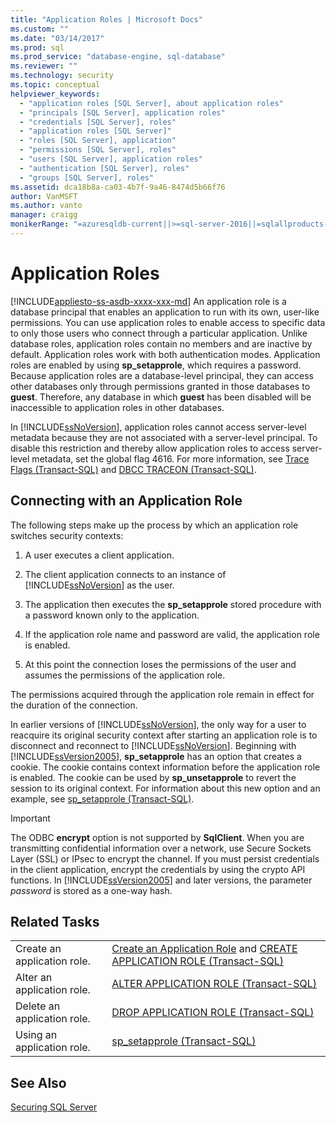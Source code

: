 ```yaml
---
title: "Application Roles | Microsoft Docs"
ms.custom: ""
ms.date: "03/14/2017"
ms.prod: sql
ms.prod_service: "database-engine, sql-database"
ms.reviewer: ""
ms.technology: security
ms.topic: conceptual
helpviewer_keywords: 
  - "application roles [SQL Server], about application roles"
  - "principals [SQL Server], application roles"
  - "credentials [SQL Server], roles"
  - "application roles [SQL Server]"
  - "roles [SQL Server], application"
  - "permissions [SQL Server], roles"
  - "users [SQL Server], application roles"
  - "authentication [SQL Server], roles"
  - "groups [SQL Server], roles"
ms.assetid: dca18b8a-ca03-4b7f-9a46-8474d5b66f76
author: VanMSFT
ms.author: vanto
manager: craigg
monikerRange: "=azuresqldb-current||>=sql-server-2016||=sqlallproducts-allversions||>=sql-server-linux-2017||=azuresqldb-mi-current"
---
```

# Application Roles
[!INCLUDE[appliesto-ss-asdb-xxxx-xxx-md](../../../includes/appliesto-ss-asdb-xxxx-xxx-md.md)]
  An application role is a database principal that enables an application to run with its own, user-like permissions. You can use application roles to enable access to specific data to only those users who connect through a particular application. Unlike database roles, application roles contain no members and are inactive by default. Application roles work with both authentication modes. Application roles are enabled by using **sp_setapprole**, which requires a password. Because application roles are a database-level principal, they can access other databases only through permissions granted in those databases to **guest**. Therefore, any database in which **guest** has been disabled will be inaccessible to application roles in other databases.  
  
 In [!INCLUDE[ssNoVersion](../../../includes/ssnoversion-md.md)], application roles cannot access server-level metadata because they are not associated with a server-level principal. To disable this restriction and thereby allow application roles to access server-level metadata, set the global flag 4616. For more information, see [Trace Flags &#40;Transact-SQL&#41;](../../../t-sql/database-console-commands/dbcc-traceon-trace-flags-transact-sql.md) and [DBCC TRACEON &#40;Transact-SQL&#41;](../../../t-sql/database-console-commands/dbcc-traceon-transact-sql.md).  
  
## Connecting with an Application Role  
 The following steps make up the process by which an application role switches security contexts:  
  
1.  A user executes a client application.  
  
2.  The client application connects to an instance of [!INCLUDE[ssNoVersion](../../../includes/ssnoversion-md.md)] as the user.  
  
3.  The application then executes the **sp_setapprole** stored procedure with a password known only to the application.  
  
4.  If the application role name and password are valid, the application role is enabled.  
  
5.  At this point the connection loses the permissions of the user and assumes the permissions of the application role.  
  
 The permissions acquired through the application role remain in effect for the duration of the connection.  
  
 In earlier versions of [!INCLUDE[ssNoVersion](../../../includes/ssnoversion-md.md)], the only way for a user to reacquire its original security context after starting an application role is to disconnect and reconnect to [!INCLUDE[ssNoVersion](../../../includes/ssnoversion-md.md)]. Beginning with [!INCLUDE[ssVersion2005](../../../includes/ssversion2005-md.md)], **sp_setapprole** has an option that creates a cookie. The cookie contains context information before the application role is enabled. The cookie can be used by **sp_unsetapprole** to revert the session to its original context. For information about this new option and an example, see [sp_setapprole &#40;Transact-SQL&#41;](../../../relational-databases/system-stored-procedures/sp-setapprole-transact-sql.md).  
  
> [!IMPORTANT]  
>  The ODBC **encrypt** option is not supported by **SqlClient**. When you are transmitting confidential information over a network, use Secure Sockets Layer (SSL) or IPsec to encrypt the channel. If you must persist credentials in the client application, encrypt the credentials by using the crypto API functions. In [!INCLUDE[ssVersion2005](../../../includes/ssversion2005-md.md)] and later versions, the parameter *password* is stored as a one-way hash.  
  
## Related Tasks  
  
|||  
|-|-|  
|Create an application role.|[Create an Application Role](../../../relational-databases/security/authentication-access/create-an-application-role.md) and [CREATE APPLICATION ROLE &#40;Transact-SQL&#41;](../../../t-sql/statements/create-application-role-transact-sql.md)|  
|Alter an application role.|[ALTER APPLICATION ROLE &#40;Transact-SQL&#41;](../../../t-sql/statements/alter-application-role-transact-sql.md)|  
|Delete an application role.|[DROP APPLICATION ROLE &#40;Transact-SQL&#41;](../../../t-sql/statements/drop-application-role-transact-sql.md)|  
|Using an application role.|[sp_setapprole &#40;Transact-SQL&#41;](../../../relational-databases/system-stored-procedures/sp-setapprole-transact-sql.md)|  
  
## See Also  
 [Securing SQL Server](../../../relational-databases/security/securing-sql-server.md)  
  
  
